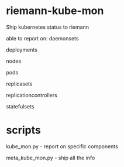 # riemann-kube-mon
Ship kubernetes status to riemann

able to report on:
daemonsets

deployments

nodes

pods

replicasets

replicationcontrollers

statefulsets

# scripts

kube_mon.py - report on specific components

meta_kube_mon.py - ship all the info
